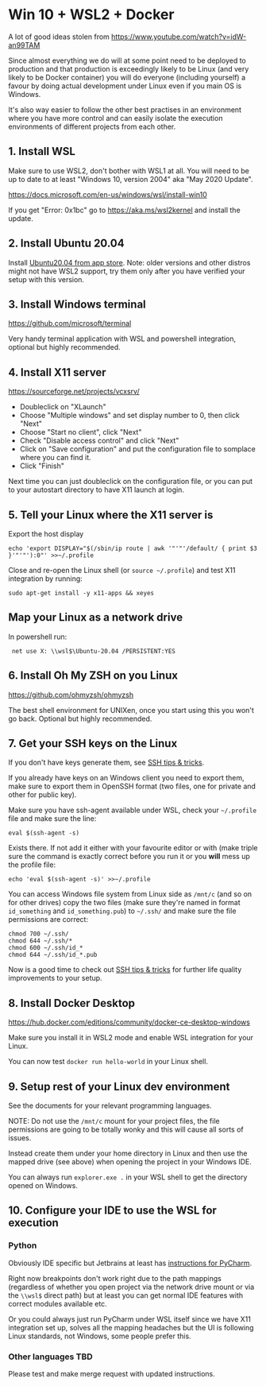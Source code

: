 # Win 10 + WSL2 + Docker

A lot of good ideas stolen from <https://www.youtube.com/watch?v=idW-an99TAM>

Since almost everything we do will at some point need to be deployed to production
and that production is exceedingly likely to be Linux (and very likely to be
Docker container) you will do everyone (including yourself) a favour
by doing actual development under Linux even if you main OS is Windows.

It's also way easier to follow the other best practises in an environment
where you have more control and can easily isolate the execution environments
of different projects from each other.

## 1. Install WSL

Make sure to use WSL2, don't bother with WSL1 at all. You will
need to be up to date to at least "Windows 10, version 2004"
aka "May 2020 Update".

<https://docs.microsoft.com/en-us/windows/wsl/install-win10>

If you get "Error: 0x1bc" go to <https://aka.ms/wsl2kernel>
and install the update.

## 2. Install Ubuntu 20.04

Install [Ubuntu20.04 from app store][ubntapp]. Note: older versions and other
distros might not have WSL2 support, try them only after you have verified your
setup with this version.

[ubntapp]: https://www.microsoft.com/en-us/p/ubuntu-2004-lts/9n6svws3rx71

## 3. Install Windows terminal

<https://github.com/microsoft/terminal>

Very handy terminal application with WSL and powershell integration, optional
but highly recommended.

## 4. Install X11 server

<https://sourceforge.net/projects/vcxsrv/>

  - Doubleclick on "XLaunch"
  - Choose "Multiple windows" and set display number to 0, then click "Next"
  - Choose "Start no client", click "Next"
  - Check "Disable access control" and click "Next"
  - Click on "Save configuration" and put the configuration file
    to somplace where you can find it.
  - Click "Finish"

Next time you can just doubleclick on the configuration file,
or you can put to your autostart directory to have X11 launch
at login.

## 5. Tell your Linux where the X11 server is

Export the host display

    echo 'export DISPLAY="$(/sbin/ip route | awk '"'"'/default/ { print $3 }'"'"'):0"' >>~/.profile

Close and re-open the Linux shell (or `source ~/.profile`) and test X11 integration by running:

    sudo apt-get install -y x11-apps && xeyes

## Map your Linux as a network drive

In powershell run:

     net use X: \\wsl$\Ubuntu-20.04 /PERSISTENT:YES


## 6. Install Oh My ZSH on you Linux

<https://github.com/ohmyzsh/ohmyzsh>

The best shell environment for UNIXen, once you start using this you won't go back. Optional
but highly recommended.

## 7. Get your SSH keys on the Linux

If you don't have keys generate them, see [SSH tips & tricks][sshtips].

If you already have keys on an Windows client you need to export them, make sure
to export them in OpenSSH format (two files, one for private and other for public key).

Make sure you have ssh-agent available under WSL, check your `~/.profile` file and make sure the line:

    eval $(ssh-agent -s)

Exists there. If not add it either with your favourite editor or with (make triple sure the command
is exactly correct before you run it or you **will** mess up the profile file:

    echo 'eval $(ssh-agent -s)' >>~/.profile

You can access Windows file system from Linux side as `/mnt/c` (and so on for other drives)
copy the two files (make sure they're named in format `id_something` and `id_something.pub`)
to `~/.ssh/` and make sure the file permissions are correct:

    chmod 700 ~/.ssh/
    chmod 644 ~/.ssh/*
    chmod 600 ~/.ssh/id_*
    chmod 644 ~/.ssh/id_*.pub

Now is a good time to check out [SSH tips & tricks][sshtips] for further
life quality improvements to your setup.

[sshtips]: ./ssh_tips.md

## 8. Install Docker Desktop

<https://hub.docker.com/editions/community/docker-ce-desktop-windows>

Make sure you install it in WSL2 mode and enable WSL integration for
your Linux.

You can now test `docker run hello-world` in your Linux shell.

## 9. Setup rest of your Linux dev environment

See the documents for your relevant programming languages.

NOTE: Do not use the `/mnt/c` mount for your project files, the file permissions
are going to be totally wonky and this will cause all sorts of issues.

Instead create them under your home directory in Linux and then use
the mapped drive (see above) when opening the project in your Windows IDE.

You can always run `explorer.exe .` in your WSL shell to get the directory
opened on Windows.

## 10. Configure your IDE to use the WSL for execution

### Python

Obviously IDE specific but Jetbrains at least has [instructions for PyCharm][pycharmwsl].

Right now breakpoints don't work right due to the path mappings (regardless of whether
you open project via the network drive mount or via the `\\wsl$` direct path) but
at least you can get normal IDE features with correct modules available etc.

[pycharmwsl]: https://www.jetbrains.com/help/pycharm/using-wsl-as-a-remote-interpreter.html

Or you could always just run PyCharm under WSL itself since we have X11 integration set up,
solves all the mapping headaches but the UI is following Linux standards, not Windows, some
people prefer this.

### Other languages TBD

Please test and make merge request with updated instructions.
